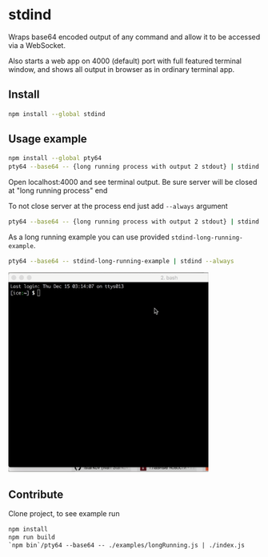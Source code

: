 # stdind

Wraps base64 encoded output of any command and allow it to be accessed via a WebSocket.

Also starts a web app on 4000 (default) port with full featured terminal window,
and shows all output in browser as in ordinary terminal app.

## Install

```bash
npm install --global stdind
```

## Usage example


```bash
npm install --global pty64
pty64 --base64 -- {long running process with output 2 stdout} | stdind
```

Open localhost:4000 and see terminal output.
Be sure server will be closed at "long running process" end

To not close server at the process end just add `--always` argument

```bash
pty64 --base64 -- {long running process with output 2 stdout} | stdind --always
```

As a long running example you can use provided `stdind-long-running-example`.

```bash
pty64 --base64 -- stdind-long-running-example | stdind --always
```

<img src="example.gif" width="400">

## Contribute

Clone project, to see example run

```
npm install
npm run build
`npm bin`/pty64 --base64 -- ./examples/longRunning.js | ./index.js
```
